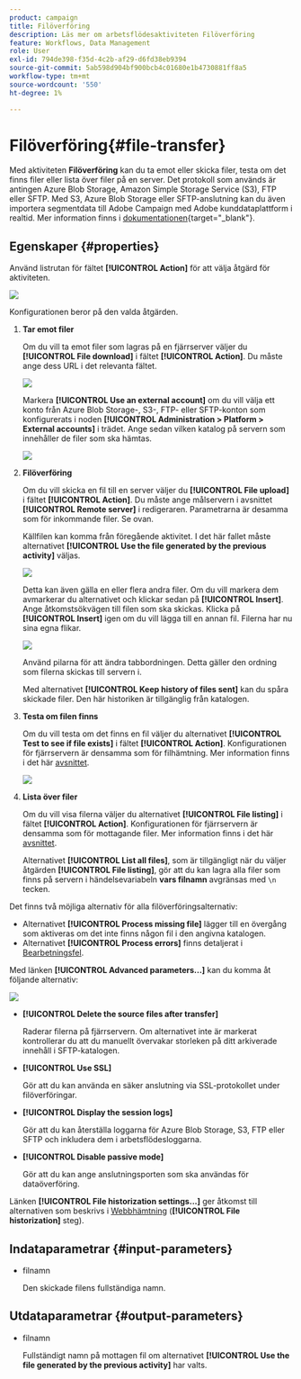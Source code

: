 ```yaml
---
product: campaign
title: Filöverföring
description: Läs mer om arbetsflödesaktiviteten Filöverföring
feature: Workflows, Data Management
role: User
exl-id: 794de398-f35d-4c2b-af29-d6fd38eb9394
source-git-commit: 5ab598d904bf900bcb4c01680e1b4730881ff8a5
workflow-type: tm+mt
source-wordcount: '550'
ht-degree: 1%

---
```


# Filöverföring{#file-transfer}

Med aktiviteten **Filöverföring** kan du ta emot eller skicka filer, testa om det finns filer eller lista över filer på en server. Det protokoll som används är antingen Azure Blob Storage, Amazon Simple Storage Service (S3), FTP eller SFTP.
Med S3, Azure Blob Storage eller SFTP-anslutning kan du även importera segmentdata till Adobe Campaign med Adobe kunddataplattform i realtid. Mer information finns i [dokumentationen](https://experienceleague.adobe.com/docs/experience-platform/destinations/catalog/email-marketing/adobe-campaign.html){target="_blank"}.

## Egenskaper {#properties}

Använd listrutan för fältet **[!UICONTROL Action]** för att välja åtgärd för aktiviteten.

![](assets/file_transfert_action.png)

Konfigurationen beror på den valda åtgärden.

1. **Tar emot filer**

   Om du vill ta emot filer som lagras på en fjärrserver väljer du **[!UICONTROL File download]** i fältet **[!UICONTROL Action]**. Du måste ange dess URL i det relevanta fältet.

   ![](assets/file_transfert_edit.png)

   Markera **[!UICONTROL Use an external account]** om du vill välja ett konto från Azure Blob Storage-, S3-, FTP- eller SFTP-konton som konfigurerats i noden **[!UICONTROL Administration > Platform > External accounts]** i trädet. Ange sedan vilken katalog på servern som innehåller de filer som ska hämtas.

   ![](assets/file_transfert_edit_external.png)

1. **Filöverföring**

   Om du vill skicka en fil till en server väljer du **[!UICONTROL File upload]** i fältet **[!UICONTROL Action]**. Du måste ange målservern i avsnittet **[!UICONTROL Remote server]** i redigeraren. Parametrarna är desamma som för inkommande filer. Se ovan.

   Källfilen kan komma från föregående aktivitet. I det här fallet måste alternativet **[!UICONTROL Use the file generated by the previous activity]** väljas.

   ![](assets/file_transfert_edit_send.png)

   Detta kan även gälla en eller flera andra filer. Om du vill markera dem avmarkerar du alternativet och klickar sedan på **[!UICONTROL Insert]**. Ange åtkomstsökvägen till filen som ska skickas. Klicka på **[!UICONTROL Insert]** igen om du vill lägga till en annan fil. Filerna har nu sina egna flikar.

   ![](assets/file_transfert_source.png)

   Använd pilarna för att ändra tabbordningen. Detta gäller den ordning som filerna skickas till servern i.

   Med alternativet **[!UICONTROL Keep history of files sent]** kan du spåra skickade filer. Den här historiken är tillgänglig från katalogen.

1. **Testa om filen finns**

   Om du vill testa om det finns en fil väljer du alternativet **[!UICONTROL Test to see if file exists]** i fältet **[!UICONTROL Action]**. Konfigurationen för fjärrservern är densamma som för filhämtning. Mer information finns i det här [avsnittet](#properties).

   ![](assets/file_transfert_edit_test.png)

1. **Lista över filer**

   Om du vill visa filerna väljer du alternativet **[!UICONTROL File listing]** i fältet **[!UICONTROL Action]**. Konfigurationen för fjärrservern är densamma som för mottagande filer. Mer information finns i det här [avsnittet](#properties).

   Alternativet **[!UICONTROL List all files]**, som är tillgängligt när du väljer åtgärden **[!UICONTROL File listing]**, gör att du kan lagra alla filer som finns på servern i händelsevariabeln **vars filnamn** avgränsas med `\n` tecken.

Det finns två möjliga alternativ för alla filöverföringsalternativ:

* Alternativet **[!UICONTROL Process missing file]** lägger till en övergång som aktiveras om det inte finns någon fil i den angivna katalogen.
* Alternativet **[!UICONTROL Process errors]** finns detaljerat i [Bearbetningsfel](monitor-workflow-execution.md#processing-errors).

Med länken **[!UICONTROL Advanced parameters...]** kan du komma åt följande alternativ:

![](assets/file_transfert_advanced.png)

* **[!UICONTROL Delete the source files after transfer]**

  Raderar filerna på fjärrservern. Om alternativet inte är markerat kontrollerar du att du manuellt övervakar storleken på ditt arkiverade innehåll i SFTP-katalogen.

* **[!UICONTROL Use SSL]**

  Gör att du kan använda en säker anslutning via SSL-protokollet under filöverföringar.

* **[!UICONTROL Display the session logs]**

  Gör att du kan återställa loggarna för Azure Blob Storage, S3, FTP eller SFTP och inkludera dem i arbetsflödesloggarna.

* **[!UICONTROL Disable passive mode]**

  Gör att du kan ange anslutningsporten som ska användas för dataöverföring.

Länken **[!UICONTROL File historization settings...]** ger åtkomst till alternativen som beskrivs i [Webbhämtning](web-download.md) (**[!UICONTROL File historization]** steg).

## Indataparametrar {#input-parameters}

* filnamn

  Den skickade filens fullständiga namn.

## Utdataparametrar {#output-parameters}

* filnamn

  Fullständigt namn på mottagen fil om alternativet **[!UICONTROL Use the file generated by the previous activity]** har valts.
